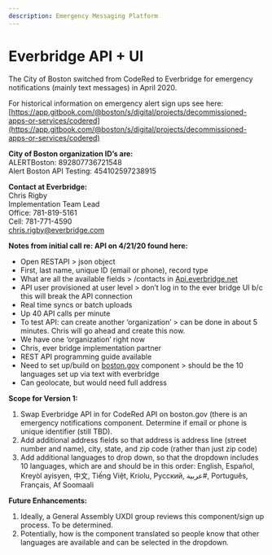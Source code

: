 ```yaml
---
description: Emergency Messaging Platform
---
```


# Everbridge API + UI

The City of Boston switched from CodeRed to Everbridge for emergency notifications \(mainly text messages\) in April 2020.

For historical information on emergency alert sign ups see here: [https://app.gitbook.com/@boston/s/digital/projects/decommissioned-apps-or-services/codered](https://app.gitbook.com/@boston/s/digital/projects/decommissioned-apps-or-services/codered)

**City of Boston organization ID’s are:**  
ALERTBoston: 892807736721548   
Alert Boston API Testing: 454102597238915

**Contact at Everbridge:**  
Chris Rigby   
Implementation Team Lead   
Office: 781-819-5161   
Cell: 781-771-4590   
chris.rigby@everbridge.com

**Notes from initial call re: API on 4/21/20 found here:**

* Open RESTAPI &gt; json object
* First, last name, unique ID \(email or phone\), record type
* What are all the available fields &gt; /contacts in [Api.everbridge.net](http://Api.everbridge.net)
* API user provisioned at user level &gt; don’t log in to the ever bridge UI b/c this will break the API connection
* Real time syncs or batch uploads
* Up 40 API calls per minute
* To test API: can create another ‘organization’ &gt; can be done in about 5 minutes. Chris will go ahead and create this now.
* We have one ‘organization’ right now
* Chris, ever bridge implementation partner
* REST API programming guide available
* Need to set up/build on [boston.gov](http://boston.gov) component &gt; should be the 10 languages set up via text with everbridge
* Can geolocate, but would need full address

**Scope for Version 1:**  
1. Swap Everbridge API in for CodeRed API on boston.gov \(there is an emergency notifications component. Determine if email or phone is unique identifier \(still TBD\).  
2. Add additional address fields so that address is address line \(street number and name\), city, state, and zip code \(rather than just zip code\)  
3. Add additional languages to drop down, so that the dropdown includes 10 languages, which are and should be in this order: English, Español, Kreyòl ayisyen, 中文, Tiếng Việt, Kriolu, Русский, عربية\#, Português, Français, Af Soomaali

**Future Enhancements:** 

1. Ideally, a General Assembly UXDI group reviews this component/sign up process. To be determined.
2. Potentially, how is the component translated so people know that other languages are available and can be selected in the dropdown. 

